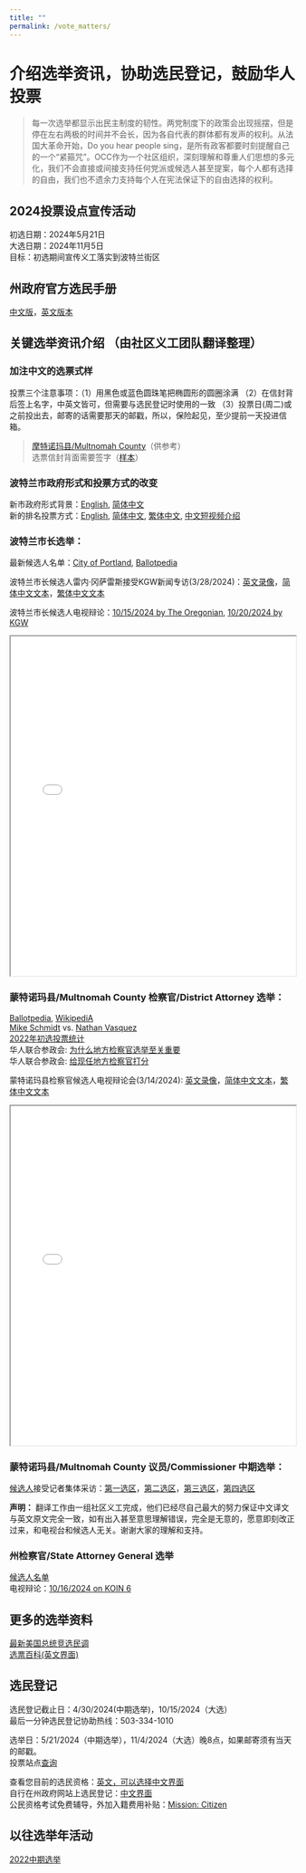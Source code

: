 ```yaml
---
title: ""
permalink: /vote_matters/
---
```


# 介绍选举资讯，协助选民登记，鼓励华人投票

> 每一次选举都显示出民主制度的韧性。两党制度下的政策会出现摇摆，但是停在左右两极的时间并不会长，因为各自代表的群体都有发声的权利。从法国大革命开始，Do you hear people sing，是所有政客都要时刻提醒自己的一个“紧箍咒”。OCC作为一个社区组织，深刻理解和尊重人们思想的多元化，我们不会直接或间接支持任何党派或候选人甚至提案，每个人都有选择的自由，我们也不遗余力支持每个人在宪法保证下的自由选择的权利。

## 2024投票设点宣传活动

初选日期：2024年5月21日  
大选日期：2024年11月5日  
目标：初选期间宣传义工落实到波特兰街区  

## 州政府官方选民手册

[中文版](https://sos.oregon.gov/elections/Pages/Voters-Pamphlet-Chinese.aspx)，[英文版本](https://oregonvotes.gov/voters-guide/english/votersguide.html)

## 关键选举资讯介绍 （由社区义工团队翻译整理）

### 加注中文的选票式样
投票三个注意事项：（1）用黑色或蓝色圆珠笔把椭圆形的圆圈涂满 （2）在信封背后签上名字，中英文皆可，但需要与选民登记时使用的一致 （3）投票日(周二)或之前投出去，邮寄的话需要那天的邮戳，所以，保险起见，至少提前一天投进信箱。

> [摩特诺玛县/Multnomah County](/assets/pdf/mult_ballot_chinese.pdf)（供参考）  
> 选票信封背面需要签字（[样本](/assets/pdf/ballot_signature.png)）  

### 波特兰市政府形式和投票方式的改变

新市政府形式背景：[English](https://www.portland.gov/transition), [简体中文](/assets/pdf/new_portland_governance.pdf)  
新的排名投票方式：[English](https://www.portland.gov/vote), [简体中文](https://www.portland.gov/zh-hans/vote/ranked-choice-voting), [繁体中文](/assets/pdf/ranked-choice-voting-fanti.pdf), [中文短视频介绍](https://youtu.be/QlcheutMwn4)  

### 波特兰市长选举：

最新候选人名单：[City of Portland](https://www.portland.gov/smalldonorelections/all-about-2024-election), [Ballotpedia](https://ballotpedia.org/Mayoral_election_in_Portland,_Oregon_(2024))

波特兰市长候选人雷内·冈萨雷斯接受KGW新闻专访(3/28/2024)：[英文录像](https://youtu.be/qXlcWOD-Grw)，[简体中文文本](/assets/pdf/rene_on_kgw_simplified.pdf)，[繁体中文文本](/assets/pdf/rene_on_kgw_traditional.pdf)

波特兰市长候选人电视辩论：[10/15/2024 by The Oregonian](https://youtu.be/DrH-D9g8uUA), [10/20/2024 by KGW](https://youtu.be/P15NWuhB2Ik)

<iframe src="{{ site.url }}/assets/pdf/rene_on_kgw_simplified.pdf" style="width: 100%; height: 600px"></iframe>

### 蒙特诺玛县/Multnomah County 检察官/District Attorney 选举：

[Ballotpedia](https://ballotpedia.org/Municipal_elections_in_Multnomah_County,_Oregon_(2024)), [WikipediA](https://en.wikipedia.org/wiki/2024_Multnomah_County_District_Attorney_election)  
[Mike Schmidt](https://www.mikeschmidtforda.com/) vs. [Nathan Vasquez](https://www.voteforvasquez.com/)  
[2022年初选投票统计](https://ballotpedia.org/Mike_Schmidt_(Oregon))  
华人联合参政会: [为什么地方检察官选举至关重要](https://www.cauoregon.org/learn#h.5qo3082tnei5)  
华人联合参政会: [给现任地方检察官打分](https://www.cauoregon.org/learn/evaluate-the-performance-of-district-attorney)  

蒙特诺玛县检察官候选人电视辩论会(3/14/2024): [英文录像](https://youtu.be/wehZ548c-OY)，[简体中文文本](/assets/pdf/da_debate_simplified.pdf)，[繁体中文文本](/assets/pdf/da_debate_traditional.pdf)

<iframe src="{{ site.url }}/assets/pdf/da_debate_simplified.pdf" style="width: 100%; height: 600px"></iframe>
<br>

### 蒙特诺玛县/Multnomah County 议员/Commissioner 中期选举：

[候选人](https://www.multco.us/elections/candidate-filings-metro-and-multnomah-county-may-2024-primary)接受记者集体采访：[第一选区](https://youtu.be/HoVUPNSx-5M)，[第二选区](https://youtu.be/ZHPSiV54kpE)，[第三选区](https://youtu.be/dVIRpNXnDfI)，[第四选区](https://youtu.be/sgTUjgUE2LY)  

**声明：** 翻译工作由一组社区义工完成，他们已经尽自己最大的努力保证中文译文与英文原文完全一致，如有出入甚至意思理解错误，完全是无意的，愿意即刻改正过来，和电视台和候选人无关。谢谢大家的理解和支持。

### 州检察官/State Attorney General 选举

[候选人名单](https://ballotpedia.org/Oregon_Attorney_General_election,_2024)  
电视辩论：[10/16/2024 on KOIN 6](https://youtu.be/D5vYFshoI2I)  

## 更多的选举资料

[最新美国总统竞选民调](https://projects.fivethirtyeight.com/polls/president-general/2024/national/)  
[选票百科(英文界面)](https://ballotpedia.org/)  

## 选民登记

选民登记截止日：4/30/2024(中期选举)，10/15/2024（大选）  
最后一分钟选民登记协助热线：503-334-1010  

选举日：5/21/2024（中期选举），11/4/2024（大选）晚8点，如果邮寄须有当天的邮戳。  
投票站点[查询](https://sos.oregon.gov/voting/Pages/drop-box-locator.aspx)  

查看您目前的选民资格：[英文，可以选择中文界面](https://secure.sos.state.or.us/orestar/vr/showVoterSearch.do)  
自行在州政府网站上选民登记：[中文界面](https://sos.oregon.gov/voting/Pages/registration.aspx?lang=zh)  
公民资格考试免费辅导，外加入籍费用补贴：[Mission: Citizen](https://missioncitizen.org/)    

## 以往选举年活动

[2022中期选举](https://pdxchinese.org/vote_matters_2022/)
